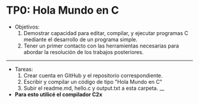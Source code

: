 # TP0: Hola Mundo en C
- Objetivos:
  1. Demostrar capacidad para editar, compilar, y ejecutar programas C mediante el desarrollo
de un programa simple.
  2. Tener un primer contacto con las herramientas necesarias para abordar la resolución de los
trabajos posteriores.
___
- Tareas:
  1. Crear cuenta en GitHub y el repositorio correspondiente.
   2. Escribir y compilar un código de tipo "Hola Mundo en C"
   3. Subir el readme.md, hello.c y output.txt a esta carpeta.
__
- **Para esto utilicé el compilador C2x**
